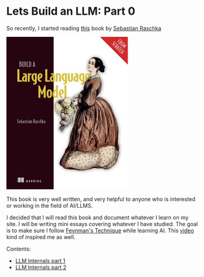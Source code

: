 # Lets Build an LLM: Part 0

So recently, I started reading [this](https://www.manning.com/books/build-a-large-language-model-from-scratch?utm_source=raschka&utm_medium=affiliate&utm_campaign=book_raschka_build_12_12_23&a_aid=raschka&a_bid=4c2437a0&chan=mm_website) book by [Sebastian Raschka](https://sebastianraschka.com)

![pic](../articleimages/llm_book.png)

This book is very well written, and very helpful to anyone who is interested or working in the field of AI/LLMS.

I decided that I will read this book and document whatever I learn on my site. I will be writing mini essays covering whatever I have studied. 
The goal is to make sure I follow [Feynman's Technique](https://aliabdaal.com/the-feynman-technique/) while learning AI. This [video](https://www.youtube.com/watch?v=gs_Sz4zzFks&pp=ygUNaGFyc2hpdCB0eWFnaQ%3D%3D) 
kind of inspired me as well.


Contents:
* [LLM Internals part 1](./llm1)
* [LLM Internals part 2]()

